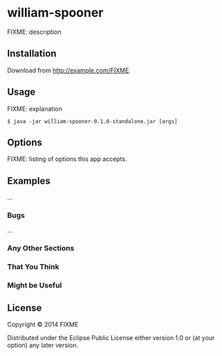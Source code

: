 # william-spooner

FIXME: description

## Installation

Download from http://example.com/FIXME.

## Usage

FIXME: explanation

    $ java -jar william-spooner-0.1.0-standalone.jar [args]

## Options

FIXME: listing of options this app accepts.

## Examples

...

### Bugs

...

### Any Other Sections
### That You Think
### Might be Useful

## License

Copyright © 2014 FIXME

Distributed under the Eclipse Public License either version 1.0 or (at
your option) any later version.
